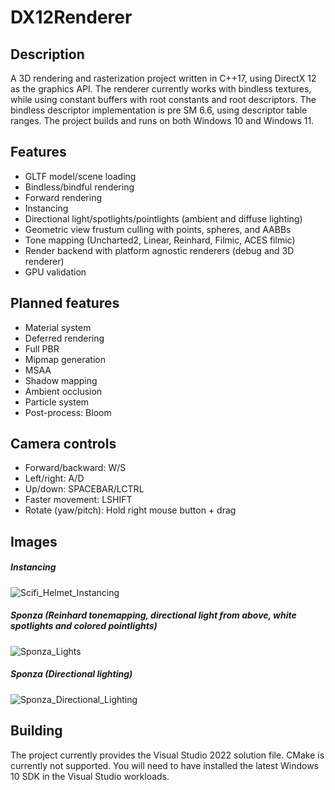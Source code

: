 # DX12Renderer
## Description
A 3D rendering and rasterization project written in C++17, using DirectX 12 as the graphics API. The renderer currently works with bindless textures, while using constant buffers with root constants and root descriptors. The bindless descriptor implementation is pre SM 6.6, using descriptor table ranges.
The project builds and runs on both Windows 10 and Windows 11.

## Features
- GLTF model/scene loading
- Bindless/bindful rendering
- Forward rendering
- Instancing
- Directional light/spotlights/pointlights (ambient and diffuse lighting)
- Geometric view frustum culling with points, spheres, and AABBs
- Tone mapping (Uncharted2, Linear, Reinhard, Filmic, ACES filmic)
- Render backend with platform agnostic renderers (debug and 3D renderer)
- GPU validation

## Planned features
- Material system
- Deferred rendering
- Full PBR
- Mipmap generation
- MSAA
- Shadow mapping
- Ambient occlusion
- Particle system
- Post-process: Bloom

## Camera controls
- Forward/backward: W/S
- Left/right: A/D
- Up/down: SPACEBAR/LCTRL
- Faster movement: LSHIFT
- Rotate (yaw/pitch): Hold right mouse button + drag

## Images
##### Instancing
![Scifi_Helmet_Instancing](https://user-images.githubusercontent.com/34250026/189538438-ad586049-2a57-44b6-913f-0d1d18100035.png)

##### Sponza (Reinhard tonemapping, directional light from above, white spotlights and colored pointlights)
![Sponza_Lights](https://user-images.githubusercontent.com/34250026/189538342-a83f89a1-bb30-4c4b-980a-2993196fe2c5.png)

##### Sponza (Directional lighting)
![Sponza_Directional_Lighting](https://user-images.githubusercontent.com/34250026/189538344-3ebbda4f-6d95-412d-868a-bd101b8096a0.png)

## Building
The project currently provides the Visual Studio 2022 solution file. CMake is currently not supported. You will need to have installed the latest Windows 10 SDK in the Visual Studio workloads.
